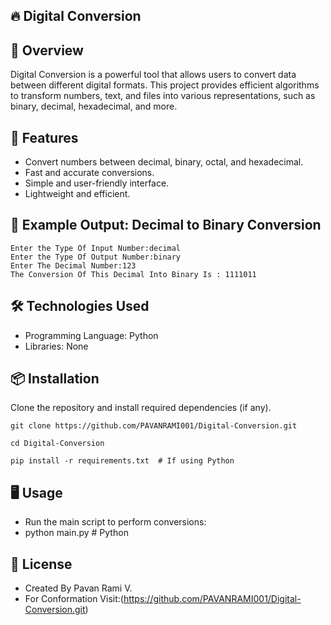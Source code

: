 🔥 Digital Conversion
--
📖 Overview
--
Digital Conversion is a powerful tool that allows users to convert data between different digital formats. This project provides efficient algorithms to transform numbers, text, and files into various representations, such as binary, decimal, hexadecimal, and more.

🚀 Features
--
- Convert numbers between decimal, binary, octal, and hexadecimal.
- Fast and accurate conversions.
- Simple and user-friendly interface.
- Lightweight and efficient.

🎯 Example Output: Decimal to Binary Conversion
--
```
Enter the Type Of Input Number:decimal
Enter the Type Of Output Number:binary
Enter The Decimal Number:123
The Conversion Of This Decimal Into Binary Is : 1111011
```

🛠 Technologies Used
--
- Programming Language: Python 
- Libraries: None

📦 Installation
--

Clone the repository and install required dependencies (if any).
```
git clone https://github.com/PAVANRAMI001/Digital-Conversion.git
```
```
cd Digital-Conversion
```
```
pip install -r requirements.txt  # If using Python
```

🖥️ Usage
--
- Run the main script to perform conversions:
- python main.py  # Python

📝 License
--
- Created By Pavan Rami V.
- For Conformation Visit:(https://github.com/PAVANRAMI001/Digital-Conversion.git)
